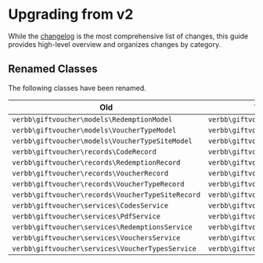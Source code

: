 # Upgrading from v2
While the [changelog](https://github.com/verbb/gift-voucher/blob/craft-4/CHANGELOG.md) is the most comprehensive list of changes, this guide provides high-level overview and organizes changes by category.

## Renamed Classes
The following classes have been renamed.

Old | What to do instead
--- | ---
| `verbb\giftvoucher\models\RedemptionModel` | `verbb\giftvoucher\models\Redemption`
| `verbb\giftvoucher\models\VoucherTypeModel` | `verbb\giftvoucher\models\VoucherType`
| `verbb\giftvoucher\models\VoucherTypeSiteModel` | `verbb\giftvoucher\models\VoucherTypeSite`
| `verbb\giftvoucher\records\CodeRecord` | `verbb\giftvoucher\records\Code`
| `verbb\giftvoucher\records\RedemptionRecord` | `verbb\giftvoucher\records\Redemption`
| `verbb\giftvoucher\records\VoucherRecord` | `verbb\giftvoucher\records\Voucher`
| `verbb\giftvoucher\records\VoucherTypeRecord` | `verbb\giftvoucher\records\VoucherType`
| `verbb\giftvoucher\records\VoucherTypeSiteRecord` | `verbb\giftvoucher\records\VoucherTypeSite`
| `verbb\giftvoucher\services\CodesService` | `verbb\giftvoucher\services\Codes`
| `verbb\giftvoucher\services\PdfService` | `verbb\giftvoucher\services\Pdf`
| `verbb\giftvoucher\services\RedemptionsService` | `verbb\giftvoucher\services\Redemptions`
| `verbb\giftvoucher\services\VouchersService` | `verbb\giftvoucher\services\Vouchers`
| `verbb\giftvoucher\services\VoucherTypesService` | `verbb\giftvoucher\services\VoucherTypes`
